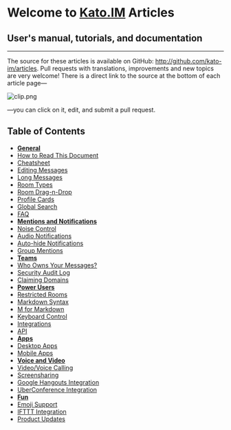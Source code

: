 # Welcome to <a href="http://kato.im" target="_blank">Kato.IM</a> Articles

## User's manual, tutorials, and documentation

---

The source for these articles is available on GitHub: <a href='https://github.com/kato-im/articles' target='_blank'>http://github.com/kato-im/articles</a>. Pull requests with translations, improvements and new topics are very welcome! There is a direct link to the source at the bottom of each article page&#8212;

![clip.png](https://in.kato.im/adb4d5daf04ac5e6c27803f83a77905b5e506790fc9dcb7e5cc89119e637060b/clip.png)

&#8212;you can click on it, edit, and submit a pull request.

## Table of Contents

- [**General**](/articles/en/general)
 - [How to Read This Document](/articles/en/general/notation)
 - [Cheatsheet](/articles/en/general/cheatsheet)
 - [Editing Messages](/articles/en/general/editing-messages)
 - [Long Messages](/articles/en/general/long-messages)
 - [Room Types](/articles/en/general/room-types)
 - [Room Drag-n-Drop](/articles/en/general/room-drag-n-drop)
 - [Profile Cards](/articles/en/general/profile-cards)
 - [Global Search](/articles/en/general/global-search)
 - [FAQ](/articles/en/general/faq)
- [**Mentions and Notifications**](/articles/en/notifications)
 - [Noise Control](/articles/en/notifications/noise-control)
 - [Audio Notifications](/articles/en/notifications/audio-notifications)
 - [Auto-hide Notifications](/articles/en/notifications/auto-hide-notifications)
 - [Group Mentions](/articles/en/notifications/group-mentions)
- [**Teams**](/articles/en/teams)
 - [Who Owns Your Messages?](/articles/en/teams/who-owns-your-messages)
 - [Security Audit Log](/articles/en/teams/security-audit-log)
 - [Claiming Domains](/articles/en/teams/claiming-domains)
- [**Power Users**](/articles/en/power-users)
 - [Restricted Rooms](/articles/en/power-users/restricted-rooms)
 - [Markdown Syntax](/articles/en/power-users/markdown-syntax)
 - [M for Markdown](/articles/en/power-users/m-for-markdown)
 - [Keyboard Control](/articles/en/power-users/keyboard-control)
 - [Integrations](/articles/en/power-users/integrations)
 - [API](/articles/en/power-users/api)
- [**Apps**](/articles/en/kato-apps)
 - [Desktop Apps](/articles/en/kato-apps/desktop)
 - [Mobile Apps](/articles/en/kato-apps/mobile)
- [**Voice and Video**](/articles/en/voice-video)
 - [Video/Voice Calling](/articles/en/voice-video/video-voice-calling)
 - [Screensharing](/articles/en/voice-video/screensharing)
 - [Google Hangouts Integration](/articles/en/voice-video/google-hangouts-integration)
 - [UberConference Integration](/articles/en/voice-video/uberconference-integration)
- [**Fun**](/articles/en/fun)
 - [Emoji Support](/articles/en/fun/emoji-support)
 - [IFTTT Integration](/articles/en/fun/ifttt-integration)
 - [Product Updates](/articles/en/fun/product-updates)


<!--
A Kato team is a secure place for professional communication. Instead of using a combination of messaging channels, such as email, SMS, Skype, and Facebook, Kato makes it easy to maintain all communication data in one place, available to all present and future team members.

In Kato, communication happens in named, persistent _rooms_ in a form of immutable, temporally-ordered messages&#8212;also known as chat. Usually, a room is created per topic, such as _February 2015 Press Release_ or _Quality Assurance_. By default, rooms are visible to all members of your team. It's also possible to invite outsiders into closed, _restricted_ rooms, such that they have no access to the rest of your rooms. To limit the exposure to noise, each team member can adjust room noise level by choosing to follow, watch, or ignore a particular room.

You can configure various services, like GitHub, Twitter, Zendesk, or Raygun to post notifications to rooms in Kato, helping you keep your email inbox free of automated messages.

Kato makes it easy to work across multiple Kato Teams, possibly with some of the same people, and to interact with rooms from different teams at the same time.

Kato Teams is a **free service**, with no limit on team size, number of searchable messages, or connected integrations. A paid service, called _Kato Enterprise_ is currently in private beta testing. In addition to rigorous data ownership and management policies and controls, Kato Enterprise integrates with single sign-on providers like Okta and OneLogin to enable user authentication and provisioning into teams within a particular Kato Enterprise account based on groups and permissions configured within your existing user directories.
-->
